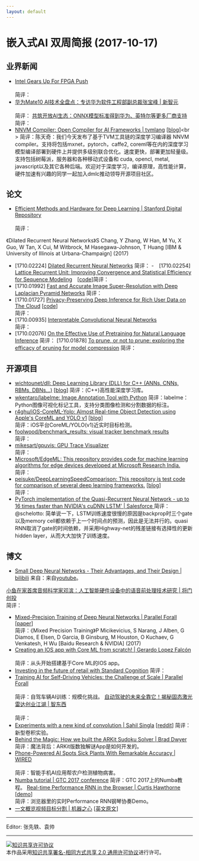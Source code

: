 ```yaml
---
layout: default
---
```


# 嵌入式AI 双周简报 (2017-10-17)

## 业界新闻

- [Intel Gears Up For FPGA Push](https://www.nextplatform.com/2017/10/02/intel-gears-fpga-push/)<br />  
简评：
- [华为Mate10 AI技术全盘点：专访华为软件工程部副总裁张宝峰 | 新智元](https://mp.weixin.qq.com/s?timestamp=1508207164&src=3&ver=1&signature=LD5Gs4d3SbEX9*Uh66q0yJL9-tR0nxFEOVOuHZQ170t9jdtwgVNSValwLHh6YOnY7mkcLyWYUA2jruym*YEfVswPVPkTAZtgUZYV8WvpXWEdDGYg0OgC20RWFqhX52p33JxNfiW02GEruDZn7DTY30NFFW6bNV3qt45E77Cxqz8=)<br />  
简评：
[共筑开放AI生态：ONNX模型标准得到华为、英特尔等更多厂商支持](https://mp.weixin.qq.com/s/kBDJ3lEj-JQDpNzvw6aV1Q)
简评：
- [NNVM Compiler: Open Compiler for AI Frameworks | tvmlang](http://www.tvmlang.org/2017/10/06/nnvm-compiler-announcement.html) [[blog](https://mp.weixin.qq.com/s/qkvX0rmEe0yQ-BhCmWAXSQ)]<br \>
简评：陈天奇：我们今天发布了基于TVM工具链的深度学习编译器 NNVM compiler。支持将包括mxnet，pytorch，caffe2, coreml等在内的深度学习模型编译部署到硬件上并提供多级别联合优化。速度更快，部署更加轻量级。 支持包括树莓派，服务器和各种移动式设备和 cuda, opencl, metal, javascript以及其它各种后端。欢迎对于深度学习，编译原理，高性能计算，硬件加速有兴趣的同学一起加入dmlc推动领导开源项目社区。

## 论文

- [Efficient Methods and Hardware for Deep Learning | Stanford Digital Repository](https://purl.stanford.edu/qf934gh3708)<br />  
简评：

《Dilated Recurrent Neural Networks》S Chang, Y Zhang, W Han, M Yu, X Guo, W Tan, X Cui, M Witbrock, M Hasegawa-Johnson, T Huang [IBM & University of Illinois at Urbana-Champaign] (2017)
- [1710.02224] [Dilated Recurrent Neural Networks](https://arxiv.org/abs/1710.02224)
简评：
-　[1710.02254] [Lattice Recurrent Unit: Improving Convergence and Statistical Efficiency for Sequence Modeling](https://arxiv.org/abs/1710.02254)　[[code](https://github.com/chahuja/lru)]​
简评：
- [1710.01992] [Fast and Accurate Image Super-Resolution with Deep Laplacian Pyramid Networks](https://arxiv.org/abs/1710.01992)
简评：
- [1710.01727] [Privacy-Preserving Deep Inference for Rich User Data on The Cloud](https://arxiv.org/abs/1710.01727) [[code](https://github.com/aliosia/DeepPrivInf2017)]<br />
简评：
- [1710.00935] [Interpretable Convolutional Neural Networks](https://arxiv.org/abs/1710.00935)<br />
简评：
- [1710.02076] [On the Effective Use of Pretraining for Natural Language Inference](https://arxiv.org/abs/1710.02076)
简评：
[1710.01878] [To prune, or not to prune: exploring the efficacy of pruning for model compression](https://arxiv.org/abs/1710.01878)
简评：


## 开源项目

- [wichtounet/dll: Deep Learning Library (DLL) for C++ (ANNs, CNNs, RBMs, DBNs...)](https://github.com/wichtounet/dll) [[blog](https://baptiste-wicht.com/posts/2017/10/deep-learning-library-10-fast-neural-network-library.html)]
简评：(C++)高性能深度学习库。
- [wkentaro/labelme: Image Annotation Tool with Python](https://github.com/wkentaro/labelme)
简评：labelme：Python图像可视化标记工具，支持分类图像检测和分割数据的标注。
- [r4ghu/iOS-CoreML-Yolo: Almost Real-time Object Detection using Apple's CoreML and YOLO v1](https://github.com/r4ghu/iOS-CoreML-Yolo) [[blog](https://sriraghu.com/2017/07/12/computer-vision-in-ios-object-detection/)]<br />
简评：iOS平台CoreML/YOLO(v1)近实时目标检测。
- [foolwood/benchmark_results: visual tracker benchmark results](https://github.com/foolwood/benchmark_results)<br />
简评：
- [mikesart/gpuvis: GPU Trace Visualizer](https://github.com/mikesart/gpuvis)<br />
简评：
- [Microsoft/EdgeML: This repository provides code for machine learning algorithms for edge devices developed at Microsoft Research India.](https://github.com/Microsoft/EdgeML)<br />
简评：
- [peisuke/DeepLearningSpeedComparison: This repository is test code for comparison of several deep learning frameworks.](https://github.com/peisuke/DeepLearningSpeedComparison) [[blog](https://www.slideshare.net/FujimotoKeisuke/deep-learning-framework-comparison-on-cpu)]<br />
简评：
- [PyTorch implementation of the Quasi-Recurrent Neural Network - up to 16 times faster than NVIDIA's cuDNN LSTM' | Salesforce ](https://github.com/salesforce/pytorch-qrnn)
简评：@schelotto: 简单说一下，LSTM训练速度很慢的原因是backprop时三个gate以及memory cell都依赖于上一个时间点的预测，因此是无法并行的。quasi RNN取消了gate的时间依赖，并采用Highway-net的残差链接有选择性的更新hidden layer，从而大大加快了训练速度。


## 博文
- [Small Deep Neural Networks - Their Advantages, and Their Design | bilibili](https://www.bilibili.com/video/av15126749/)
来自：来自[youtube](https://www.youtube.com/watch?v=AgpmDOsdTIA)。

[小鱼在家首席音频科学家邓滨：人工智能硬件设备中的语音前处理技术研究 | 将门创投](https://mp.weixin.qq.com/s/H1jqzp_tkEaeJNP1TQe9dg)<br />
简评：
- [Mixed-Precision Training of Deep Neural Networks | Parallel Forall](https://devblogs.nvidia.com/parallelforall/mixed-precision-training-deep-neural-networks/) [[paper](https://arxiv.org/abs/1710.03740)]<br />
简评：《Mixed Precision Training》P Micikevicius, S Narang, J Alben, G Diamos, E Elsen, D Garcia, B Ginsburg, M Houston, O Kuchaev, G Venkatesh, H Wu [Baidu Research & NVIDIA] (2017)
- [Creating an IOS app with Core ML from scratch! | Gerardo Lopez Falcón](https://medium.com/towards-data-science/creating-an-ios-app-with-core-ml-from-scratch-b9e13e8af9cb)<br />  
简评：从头开始搭建基于Core ML的IOS app。
- [Investing in the future of retail with Standard Cognition](https://medium.com/initialized-capital/investing-in-the-future-of-retail-with-standard-cognition-ffdd03fafd10)
简评：
- [Training AI for Self-Driving Vehicles: the Challenge of Scale | Parallel Forall](https://devblogs.nvidia.com/parallelforall/training-self-driving-vehicles-challenge-scale/)<br />  
简评：自驾车辆AI训练：规模化挑战。
[自动驾驶的未来全靠它！揭秘固态激光雷达创业江湖 | 智东西](https://mp.weixin.qq.com/s/dOvwoVZHnl2ElXF2Uu8mgw)<br />  
简评：
- [Experiments with a new kind of convolution | Sahil Singla](https://medium.com/towards-data-science/experiments-with-a-new-kind-of-convolution-dfe603262e4c) [[reddit](https://www.reddit.com/r/MachineLearning/comments/756xt2/p_experiments_with_a_new_kind_of_convolution/)]
简评：新型卷积实验。
- [Behind the Magic: How we built the ARKit Sudoku Solver | Brad Dwyer](https://blog.prototypr.io/behind-the-magic-how-we-built-the-arkit-sudoku-solver-e586e5b685b0)
简评：魔法背后：ARKit版数独解谜App是如何开发的。
- [Phone-Powered AI Spots Sick Plants With Remarkable Accuracy | WIRED](https://www.wired.com/story/plant-ai)<br />  
简评：智能手机AI应用帮农户检测植物病害。
- [Numba tutorial | GTC 2017 conference](https://github.com/ContinuumIO/gtc2017-numba)
简评：GTC 2017上的Numba教程。
[Real-time Performance RNN in the Browser | Curtis Hawthorne](https://magenta.tensorflow.org/performance-rnn-browser)
[[demo](https://deeplearnjs.org/demos/performance_rnn/index.html#2|2,0,1,0,1,1,0,1,0,1,0,1|1,1,1,1,1,1,1,1,1,1,1,1|1,1,1,1,1,1,1,1,1,1,1,1|0)]<br />
简评：浏览器里的实时Performance RNN钢琴协奏Demo。
- [一文概览视频目标分割 | 机器之心](https://mp.weixin.qq.com/s/pGrzmq5aGoLb2uiJRYAXVw) [[英文原文](https://techburst.io/video-object-segmentation-the-basics-758e77321914)]

----

Editor: 张先轶、袁帅

----

<a rel="license" href="http://creativecommons.org/licenses/by-sa/2.0/"><img alt="知识共享许可协议" style="border-width:0" src="https://i.creativecommons.org/l/by-sa/2.0/88x31.png" /></a><br />本作品采用<a rel="license" href="http://creativecommons.org/licenses/by-sa/2.0/">知识共享署名-相同方式共享 2.0 通用许可协议</a>进行许可。
